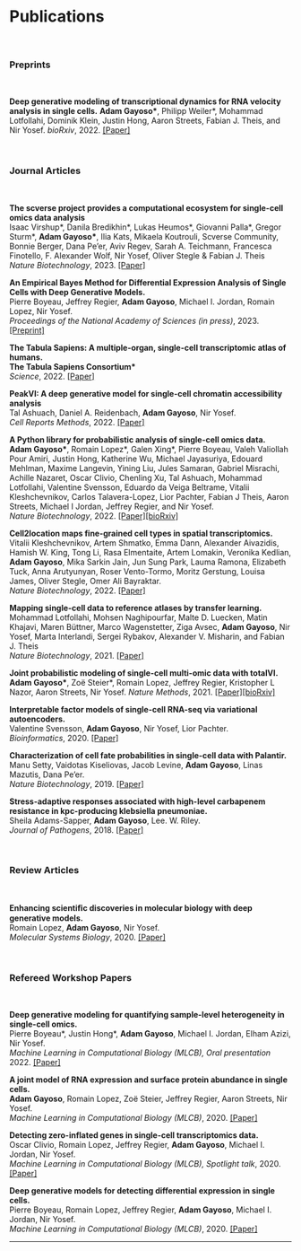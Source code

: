 # Publications

<br>
<h3>Preprints</h3>
<br>

**Deep generative modeling of transcriptional dynamics for RNA velocity analysis in single cells.**
**Adam Gayoso\***, Philipp Weiler\*, Mohammad Lotfollahi, Dominik Klein, Justin Hong,
Aaron Streets, Fabian J. Theis, and Nir Yosef.
*bioRxiv*, 2022. [[Paper]](https://www.biorxiv.org/content/10.1101/2022.08.12.503709v1)

<br>
<h3>Journal Articles</h3>
<br>

**The scverse project provides a computational ecosystem for single-cell omics data analysis**<br>
Isaac Virshup*, Danila Bredikhin*, Lukas Heumos*, Giovanni Palla*, Gregor Sturm*, **Adam Gayoso\***, Ilia Kats, Mikaela Koutrouli, Scverse Community, Bonnie Berger, Dana Pe’er, Aviv Regev, Sarah A. Teichmann, Francesca Finotello, F. Alexander Wolf, Nir Yosef, Oliver Stegle & Fabian J. Theis<br>
*Nature Biotechnology*, 2023. [[Paper]](https://www.nature.com/articles/s41587-023-01733-8)

**An Empirical Bayes Method for Differential Expression Analysis of Single Cells with Deep Generative Models.**<br>
Pierre Boyeau, Jeffrey Regier, **Adam Gayoso**, Michael I. Jordan, Romain Lopez, Nir Yosef.<br>
*Proceedings of the National Academy of Sciences (in press)*, 2023. [[Preprint]](https://www.biorxiv.org/content/10.1101/2022.05.27.493625v1)

**The Tabula Sapiens: A multiple-organ, single-cell transcriptomic atlas of humans.**<br>
**The Tabula Sapiens Consortium\***<br>
*Science*, 2022. [[Paper]](https://www.science.org/doi/10.1126/science.abl4896)


**PeakVI: A deep generative model for single-cell chromatin accessibility analysis**<br>
Tal Ashuach, Daniel A. Reidenbach, **Adam Gayoso**, Nir Yosef.<br>
*Cell Reports Methods*, 2022. [[Paper]](https://doi.org/10.1016/j.crmeth.2022.100182)

**A Python library for probabilistic analysis of single-cell omics data.**<br>
**Adam Gayoso\***, Romain Lopez\*, Galen Xing\*, Pierre Boyeau, Valeh Valiollah Pour Amiri, Justin Hong, Katherine Wu, Michael Jayasuriya, Edouard Mehlman, Maxime Langevin, Yining Liu, Jules Samaran, Gabriel Misrachi, Achille Nazaret, Oscar Clivio, Chenling Xu, Tal Ashuach, Mohammad Lotfollahi, Valentine Svensson, Eduardo da Veiga Beltrame, Vitalii Kleshchevnikov, Carlos Talavera-Lopez, Lior Pachter, Fabian J Theis, Aaron Streets, Michael I Jordan, Jeffrey Regier, and Nir Yosef.<br>
*Nature Biotechnology*, 2022. [[Paper]](http://dx.doi.org/10.1038/s41587-021-01206-w)[[bioRxiv]](https://www.biorxiv.org/content/10.1101/2021.04.28.441833v1)

**Cell2location maps fine-grained cell types in spatial transcriptomics.**<br>
Vitalii Kleshchevnikov, Artem Shmatko, Emma Dann, Alexander Aivazidis, Hamish W. King, Tong Li, Rasa Elmentaite, Artem Lomakin, Veronika Kedlian, **Adam Gayoso**, Mika Sarkin Jain, Jun Sung Park, Lauma Ramona, Elizabeth Tuck, Anna Arutyunyan, Roser Vento-Tormo, Moritz Gerstung, Louisa James, Oliver Stegle, Omer Ali Bayraktar.<br>
*Nature Biotechnology*, 2022. [[Paper]](https://www.nature.com/articles/s41587-021-01139-4)

**Mapping single-cell data to reference atlases by transfer learning.**<br>
Mohammad Lotfollahi, Mohsen Naghipourfar, Malte D. Luecken, Matin Khajavi, Maren Büttner, Marco Wagenstetter, Ziga Avsec, **Adam Gayoso**, Nir Yosef, Marta Interlandi, Sergei Rybakov, Alexander V. Misharin, and Fabian J. Theis<br>
*Nature Biotechnology*, 2021. [[Paper]](https://www.nature.com/articles/s41587-021-01001-7)

**Joint probabilistic modeling of single-cell multi-omic data with totalVI.**<br>
**Adam Gayoso\***, Zoë Steier\*, Romain Lopez, Jeffrey Regier, Kristopher L Nazor, Aaron Streets, Nir Yosef.
*Nature Methods*, 2021. [[Paper]](https://www.nature.com/articles/s41592-020-01050-x.epdf?sharing_token=F_xpBUwgD5vHVAB5jvU0c9RgN0jAjWel9jnR3ZoTv0NDA6nPyssLQkWDcY8VB7gLKdlD8q3cqpF5ovLZjZTudaweTnzODEXCrkjJ2UJEEpOAhfOCwEZ0h0Y2WTkn_GOBfGUZhH-lzX_u_AswArGFGinU1pcuXPvuTkPrrQI4zko%3D)[[bioRxiv]](https://www.biorxiv.org/content/10.1101/2020.05.08.083337v2)

**Interpretable factor models of single-cell RNA-seq via variational autoencoders.**<br>
Valentine Svensson, **Adam Gayoso**, Nir Yosef, Lior Pachter.<br>
*Bioinformatics*, 2020. [[Paper]](https://academic.oup.com/bioinformatics/advance-article/doi/10.1093/bioinformatics/btaa169/5807606?rss=1)

**Characterization of cell fate probabilities in single-cell data with Palantir.**<br>
Manu Setty, Vaidotas Kiseliovas, Jacob Levine, **Adam Gayoso**, Linas Mazutis, Dana Pe’er.<br>
*Nature Biotechnology*, 2019. [[Paper]](https://www.nature.com/articles/s41587-019-0068-4)

**Stress-adaptive responses associated with high-level carbapenem resistance in kpc-producing klebsiella pneumoniae.**<br>
Sheila Adams-Sapper, **Adam Gayoso**, Lee. W. Riley.<br>
*Journal of Pathogens*, 2018. [[Paper]](https://www.hindawi.com/journals/jpath/2018/3028290/abs/)

<br>
<h3>Review Articles</h3>
<br>

**Enhancing scientiﬁc discoveries in molecular biology with deep generative models.**<br>
Romain Lopez, **Adam Gayoso**, Nir Yosef.<br>
*Molecular Systems Biology*, 2020. [[Paper]](https://www.embopress.org/doi/full/10.15252/msb.20199198)

<br>
<h3>Refereed Workshop Papers</h3>
<br>

**Deep generative modeling for quantifying sample-level heterogeneity in single-cell omics.**<br>
Pierre Boyeau\*, Justin Hong\*, **Adam Gayoso**, Michael I. Jordan, Elham Azizi, Nir Yosef.<br>
*Machine Learning in Computational Biology (MLCB), Oral presentation* 2022. [[Paper]](https://www.biorxiv.org/content/10.1101/2022.10.04.510898v1)

**A joint model of RNA expression and surface protein abundance in single cells.**<br>
**Adam Gayoso**, Romain Lopez, Zo&euml; Steier, Jeffrey Regier, Aaron Streets, Nir Yosef.<br>
*Machine Learning in Computational Biology (MLCB)*, 2020. [[Paper]](https://www.biorxiv.org/content/10.1101/791947v1)

**Detecting zero-inflated genes in single-cell transcriptomics data.**<br>
Oscar Clivio, Romain Lopez, Jeffrey Regier, **Adam Gayoso**, Michael I. Jordan, Nir Yosef.<br>
*Machine Learning in Computational Biology (MLCB), Spotlight talk*, 2020. [[Paper]](https://www.biorxiv.org/content/10.1101/794875v1)

**Deep generative models for detecting differential expression in single cells.**<br>
Pierre Boyeau, Romain Lopez, Jeffrey Regier, **Adam Gayoso**, Michael I. Jordan, Nir Yosef.<br>
*Machine Learning in Computational Biology (MLCB)*, 2020. [[Paper]](https://www.biorxiv.org/content/10.1101/794289v1)

----